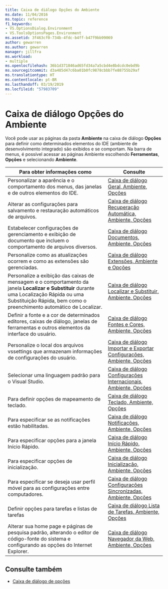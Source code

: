 ```yaml
---
title: Caixa de diálogo Opções do Ambiente
ms.date: 11/04/2016
ms.topic: reference
f1_keywords:
- VS.OptionsDialog.Environment
- VS.ToolsOptionsPages.Environment
ms.assetid: 3f463cf0-734b-4fdc-b4ff-b47f9bb99069
author: gewarren
ms.author: gewarren
manager: jillfra
ms.workload:
- multiple
ms.openlocfilehash: 36b1d371846ad65fd34a7a5cbd4e8bdcdc0ebd9b
ms.sourcegitcommit: d3a485d47c6ba01b0fc9878cbbb7fe88755b29af
ms.translationtype: HT
ms.contentlocale: pt-BR
ms.lasthandoff: 03/19/2019
ms.locfileid: "57983709"
---
```

# <a name="environment-options-dialog-box"></a>Caixa de diálogo Opções do Ambiente

Você pode usar as páginas da pasta **Ambiente** na caixa de diálogo **Opções** para definir como determinados elementos do IDE (ambiente de desenvolvimento integrado) são exibidos e se comportam. Na barra de menus, é possível acessar as páginas Ambiente escolhendo **Ferramentas**, **Opções** e selecionando **Ambiente**.

|Para obter informações como|Consulte|
| - |---------|
|Personalizar a aparência e o comportamento dos menus, das janelas e de outros elementos do IDE.|[Caixa de diálogo Geral, Ambiente, Opções](../../ide/reference/general-environment-options-dialog-box.md)|
|Alterar as configurações para salvamento e restauração automáticos de arquivos.|[Caixa de diálogo Recuperação Automática, Ambiente, Opções](../../ide/reference/autorecover-environment-options-dialog-box.md)|
|Estabelecer configurações de gerenciamento e exibição de documento que incluem o comportamento de arquivos diversos.|[Caixa de diálogo Documentos, Ambiente, Opções](../../ide/reference/documents-environment-options-dialog-box.md)|
|Personalize como as atualizações ocorrem e como as extensões são gerenciadas.|[Caixa de diálogo Extensões, Ambiente e Opções](../../ide/reference/extensions-and-updates-environment-options-dialog-box.md)|
|Personalize a exibição das caixas de mensagem e o comportamento da janela **Localizar e Substituir** durante uma Localização Rápida ou uma Substituição Rápida, bem como o preenchimento automático de Localizar.|[Caixa de diálogo Localizar e Substituir, Ambiente, Opções](../../ide/reference/find-and-replace-environment-options-dialog-box.md)|
|Definir a fonte e a cor de determinados editores, caixas de diálogo, janelas de ferramentas e outros elementos da interface do usuário.|[Caixa de diálogo Fontes e Cores, Ambiente, Opções](../../ide/reference/fonts-and-colors-environment-options-dialog-box.md)|
|Personalize o local dos arquivos vssettings que armazenam informações de configurações do usuário.|[Caixa de diálogo Importar e Exportar Configurações, Ambiente, Opções](../../ide/reference/import-and-export-settings-environment-options-dialog-box.md)|
|Selecionar uma linguagem padrão para o Visual Studio.|[Caixa de diálogo Configurações Internacionais, Ambiente, Opções](../../ide/reference/international-settings-environment-options-dialog-box.md)|
|Para definir opções de mapeamento de teclado.|[Caixa de diálogo Teclado, Ambiente, Opções](../../ide/reference/keyboard-environment-options-dialog-box.md)|
|Para especificar se as notificações estão habilitadas.|[Caixa de diálogo Notificações, Ambiente, Opções](../../ide/reference/notifications-environment-options-dialog-box.md)|
|Para especificar opções para a janela Início Rápido.|[Caixa de diálogo Início Rápido, Ambiente, Opções](../../ide/reference/quick-launch-environment-options-dialog-box.md)|
|Para especificar opções de inicialização.|[Caixa de diálogo Inicialização, Ambiente, Opções](../../ide/reference/startup-environment-options-dialog-box.md)|
|Para especificar se deseja usar perfil móvel para as configurações entre computadores.|[Caixa de diálogo Configurações Sincronizadas, Ambiente, Opções](../../ide/reference/accounts-environment-options-dialog-box.md)|
|Definir opções para tarefas e listas de tarefas|[Caixa de diálogo Lista de Tarefas, Ambiente, Opções](../../ide/reference/task-list-environment-options-dialog-box.md)|
|Alterar sua home page e páginas de pesquisa padrão, alterando o editor de código-fonte do sistema e configurando as opções do Internet Explorer.|[Caixa de diálogo Navegador da Web, Ambiente, Opções](../../ide/reference/web-browser-environment-options-dialog-box.md)|

## <a name="see-also"></a>Consulte também

- [Caixa de diálogo de opções](../../ide/reference/options-dialog-box-visual-studio.md)